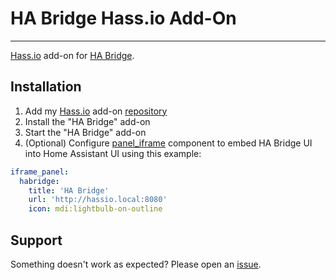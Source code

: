 # HA Bridge Hass.io Add-On
---------

[Hass.io](https://home-assistant.io/hassio/) add-on for [HA Bridge](https://github.com/bwssytems/ha-bridge).

## Installation

1. Add my [Hass.io](https://home-assistant.io/hassio/) add-on [repository](https://github.com/notoriousbdg/hassio-addons)
2. Install the "HA Bridge" add-on
3. Start the "HA Bridge" add-on
4. (Optional) Configure [panel_iframe](https://home-assistant.io/components/panel_iframe/) component to embed HA Bridge UI into Home Assistant UI using this example:

```yaml
iframe_panel:
  habridge:
    title: 'HA Bridge'
    url: 'http://hassio.local:8080'
    icon: mdi:lightbulb-on-outline
```

## Support

Something doesn't work as expected? Please open an [issue](https://github.com/notoriousbdg/hassio-addons/issues).
